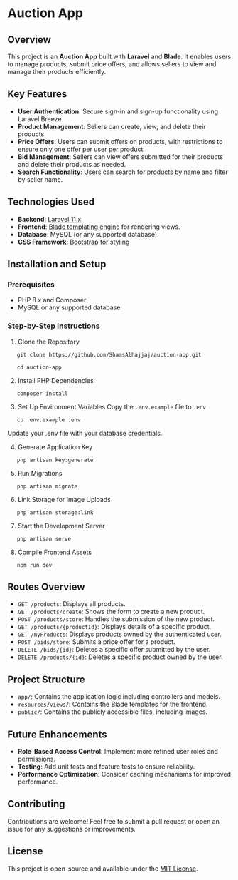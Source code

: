 Auction App
===========================

Overview
--------

This project is an **Auction App** built with **Laravel** and **Blade**. It enables users to manage products, submit price offers, and allows sellers to view and manage their products efficiently.

Key Features
------------

*   **User Authentication**: Secure sign-in and sign-up functionality using Laravel Breeze.
*   **Product Management**: Sellers can create, view, and delete their products.
*   **Price Offers**: Users can submit offers on products, with restrictions to ensure only one offer per user per product.
*   **Bid Management**: Sellers can view offers submitted for their products and delete their products as needed.
*   **Search Functionality**: Users can search for products by name and filter by seller name.

Technologies Used
-----------------

*   **Backend**: [Laravel 11.x](https://laravel.com/)
*   **Frontend**: [Blade templating engine](https://laravel.com/docs/11.x/blade) for rendering views.
*   **Database**: MySQL (or any supported database)
*   **CSS Framework**: [Bootstrap](https://getbootstrap.com/) for styling

Installation and Setup
----------------------

### Prerequisites

*   PHP 8.x and Composer
*   MySQL or any supported database

### Step-by-Step Instructions

1. Clone the Repository
```
   git clone https://github.com/ShamsAlhajjaj/auction-app.git

   cd auction-app
```

2. Install PHP Dependencies
```
   composer install
```

3. Set Up Environment Variables
   Copy the `.env.example` file to `.env`
```
   cp .env.example .env
```
   Update your .env file with your database credentials.

4. Generate Application Key
```
   php artisan key:generate
```

5. Run Migrations
```
   php artisan migrate
```

6. Link Storage for Image Uploads
```
   php artisan storage:link
```

7. Start the Development Server
```
   php artisan serve
```

8. Compile Frontend Assets
```
   npm run dev
```
Routes Overview
---------------

*   `GET /products`: Displays all products.
*   `GET /products/create`: Shows the form to create a new product.
*   `POST /products/store`: Handles the submission of the new product.
*   `GET /products/{productId}`: Displays details of a specific product.
*   `GET /myProducts`: Displays products owned by the authenticated user.
*   `POST /bids/store`: Submits a price offer for a product.
*   `DELETE /bids/{id}`: Deletes a specific offer submitted by the user.
*   `DELETE /products/{id}`: Deletes a specific product owned by the user.

Project Structure
-----------------

*   `app/`: Contains the application logic including controllers and models.
*   `resources/views/`: Contains the Blade templates for the frontend.
*   `public/`: Contains the publicly accessible files, including images.


Future Enhancements
-------------------

*   **Role-Based Access Control**: Implement more refined user roles and permissions.
*   **Testing**: Add unit tests and feature tests to ensure reliability.
*   **Performance Optimization**: Consider caching mechanisms for improved performance.

Contributing
------------

Contributions are welcome! Feel free to submit a pull request or open an issue for any suggestions or improvements.

License
-------

This project is open-source and available under the [MIT License](https://opensource.org/licenses/MIT).